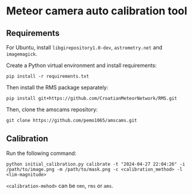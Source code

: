 # Meteor camera auto calibration tool

## Requirements

For Ubuntu, install `libgirepository1.0-dev`, `astrometry.net` and `imagemagick`.

Create a Python virtual environment and install requirements:
```
pip install -r requirements.txt
```

Then install the RMS package separately:
```
pip install git+https://github.com/CroatianMeteorNetwork/RMS.git
```

Then, clone the amscams repository:

```
git clone https://github.com/pemo1065/amscams.git
```

## Calibration

Run the following command:

```
python initial_calibration.py calibrate -t "2024-04-27 22:04:26" -i /path/to/image.png -m /path/to/mask.png -c <calibration_method> -l <lim-magnitude>
```

`<calibration-mehod>` can be `nmn`, `rms` or `ams`.
